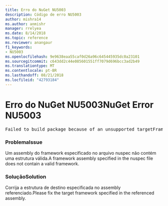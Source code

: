 ```yaml
---
title: Erro do NuGet NU5003
description: Código de erro NU5003
author: mishra14
ms.author: anmishr
manager: rrelyea
ms.date: 8/14/2018
ms.topic: reference
ms.reviewer: anangaur
f1_keywords:
- NU5003
ms.openlocfilehash: 9e9638eaa55caf0d26a96c645445935dc0a23101
ms.sourcegitcommit: c643dd2c44e085601551ff7079d696bcc3ad2b49
ms.translationtype: MT
ms.contentlocale: pt-BR
ms.lasthandoff: 08/21/2018
ms.locfileid: "42793184"
---
```

# <a name="nuget-error-nu5003"></a><span data-ttu-id="ab9bd-103">Erro do NuGet NU5003</span><span class="sxs-lookup"><span data-stu-id="ab9bd-103">NuGet Error NU5003</span></span>
<pre>Failed to build package because of an unsupported targetFramework value on 'System.Net'.</pre>

### <a name="issue"></a><span data-ttu-id="ab9bd-104">Problema</span><span class="sxs-lookup"><span data-stu-id="ab9bd-104">Issue</span></span>

<span data-ttu-id="ab9bd-105">Um assembly do framework especificado no arquivo nuspec não contém uma estrutura válida.</span><span class="sxs-lookup"><span data-stu-id="ab9bd-105">A framework assembly specified in the nuspec file does not contain a valid framework.</span></span>


### <a name="solution"></a><span data-ttu-id="ab9bd-106">Solução</span><span class="sxs-lookup"><span data-stu-id="ab9bd-106">Solution</span></span>

<span data-ttu-id="ab9bd-107">Corrija a estrutura de destino especificada no assembly referenciado.</span><span class="sxs-lookup"><span data-stu-id="ab9bd-107">Please fix the target framework specified in the referenced assembly.</span></span>

